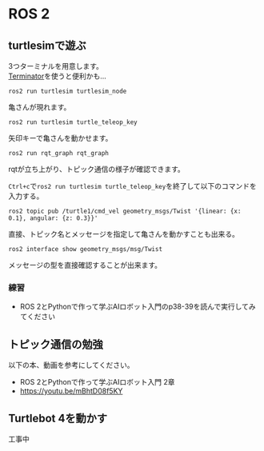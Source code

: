 # ROS 2

## turtlesimで遊ぶ

3つターミナルを用意します。 \
[Terminator](https://github.com/gnome-terminator/terminator)を使うと便利かも...

```
ros2 run turtlesim turtlesim_node
```

亀さんが現れます。

```
ros2 run turtlesim turtle_teleop_key
```

矢印キーで亀さんを動かせます。

```
ros2 run rqt_graph rqt_graph
```

rqtが立ち上がり、トピック通信の様子が確認できます。

`Ctrl+c`で`ros2 run turtlesim turtle_teleop_key`を終了して以下のコマンドを入力する。

```
ros2 topic pub /turtle1/cmd_vel geometry_msgs/Twist '{linear: {x: 0.1}, angular: {z: 0.3}}'
```

直接、トピック名とメッセージを指定して亀さんを動かすことも出来る。

```
ros2 interface show geometry_msgs/msg/Twist
```

メッセージの型を直接確認することが出来ます。

### 練習

- ROS 2とPythonで作って学ぶAIロボット入門のp38-39を読んで実行してみてください

## トピック通信の勉強

以下の本、動画を参考にしてください。

- ROS 2とPythonで作って学ぶAIロボット入門 2章
- https://youtu.be/mBhtD08f5KY

## Turtlebot 4を動かす

工事中
